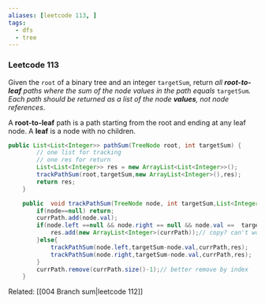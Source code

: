 ```yaml
---
aliases: [leetcode 113, ]
tags:
  - dfs
  - tree
---
```


### Leetcode 113
Given the `root` of a binary tree and an integer `targetSum`, return _all **root-to-leaf** paths where the sum of the node values in the path equals_ `targetSum`_. Each path should be returned as a list of the node **values**, not node references_.

A **root-to-leaf** path is a path starting from the root and ending at any leaf node. A **leaf** is a node with no children.

```java
public List<List<Integer>> pathSum(TreeNode root, int targetSum) {
        // one list for tracking 
        // one res for return 
        List<List<Integer>> res = new ArrayList<List<Integer>>();
        trackPathSum(root,targetSum,new ArrayList<Integer>(),res);
        return res;
    }

    public  void trackPathSum(TreeNode node, int targetSum,List<Integer> currPath, List<List<Integer>> res ){
        if(node==null) return;
        currPath.add(node.val);
        if(node.left ==null && node.right == null && node.val ==  targetSum){
            res.add(new ArrayList<Integer>(currPath));// copy? can't work?
        }else{
            trackPathSum(node.left,targetSum-node.val,currPath,res);
            trackPathSum(node.right,targetSum-node.val,currPath,res);
        }
        currPath.remove(currPath.size()-1);// better remove by index
    }
```

Related: [[004 Branch sum|leetcode 112]]
